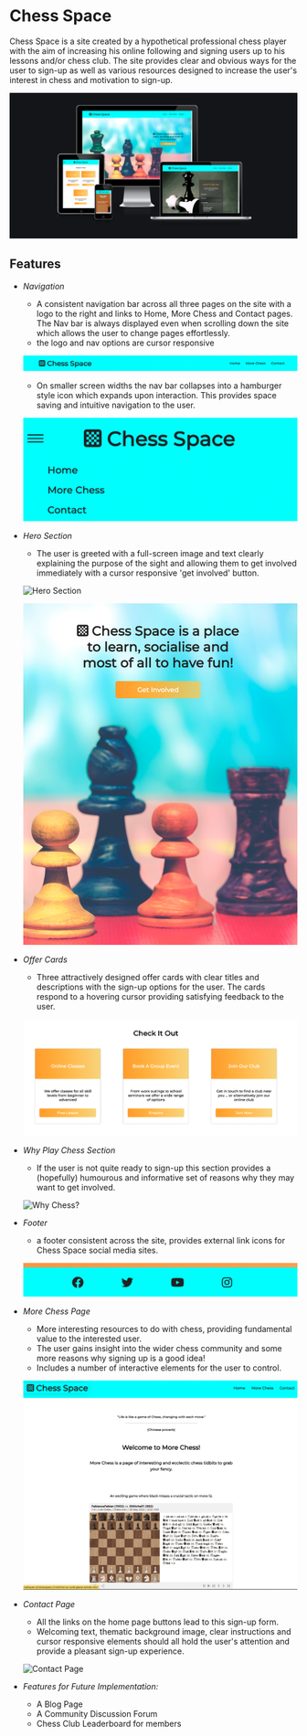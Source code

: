 # Chess Space
Chess Space is a site created by a hypothetical professional chess player with the aim of increasing his online following and signing users up to his lessons and/or chess club.  The site provides clear and obvious ways for the user to sign-up as well as various resources designed to increase the user's interest in chess and motivation to sign-up.

![Responsive Mockup](media/site-mockup.png)

## Features

- _Navigation_ 

  - A consistent navigation bar across all three pages on the site with a logo to the right and links to Home, More Chess and Contact pages.  The Nav bar is always displayed even when scrolling down the site which allows the user to change pages effortlessly.
  - the logo and nav options are cursor responsive


   ![Full Navigation Bar](media/navigation-bar.png)

  - On smaller screen widths the nav bar collapses into a hamburger style icon which expands upon interaction. This provides space saving and intuitive navigation to the user.

   ![Hamburger Expanded Nav Bar](media/hamburger-expanded-nav.png)

- _Hero Section_

  - The user is greeted with a full-screen image and text clearly explaining the purpose of the sight and allowing them to get involved immediately with a cursor responsive 'get involved' button.

  ![Hero Section](media/hero-section.png)

  ![Small Screen Hero Section](media/smaller-screen-hero.png)

- _Offer Cards_

  - Three attractively designed offer cards with clear titles and descriptions with the sign-up options for the user.  The cards respond to a hovering cursor providing satisfying feedback to the user.

  ![Offer Cards](media/offer-cards.png)

- _Why Play Chess Section_

  - If the user is not quite ready to sign-up this section provides a (hopefully) humourous and informative set of reasons why they may want to get involved.

  ![Why Chess?](media/why-chess.png)

- _Footer_
 
  - a footer consistent across the site, provides external link icons for Chess Space social media sites.

  ![Footer](media/footer.png)

- _More Chess Page_
  
  - More interesting resources to do with chess, providing fundamental value to the interested user.  
  - The user gains insight into the wider chess community and some more reasons why signing up is a good idea!
  - Includes a number of interactive elements for the user to control.

  ![More Chess](media/more-chess.png)

- _Contact Page_

  - All the links on the home page buttons lead to this sign-up form.
  - Welcoming text, thematic background image, clear instructions and cursor responsive elements should all hold the user's attention and provide a pleasant sign-up experience.

  ![Contact Page](media/sign-up.png)

- _Features for Future Implementation:_
  - A Blog Page
  - A Community Discussion Forum
  - Chess Club Leaderboard for members
